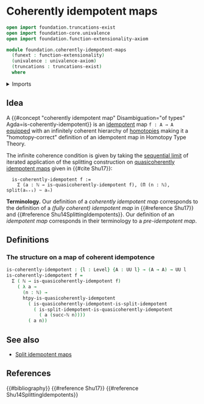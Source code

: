 # Coherently idempotent maps

```agda
open import foundation.truncations-exist
open import foundation-core.univalence
open import foundation.function-extensionality-axiom

module foundation.coherently-idempotent-maps
  (funext : function-extensionality)
  (univalence : univalence-axiom)
  (truncations : truncations-exist)
  where
```

<details><summary>Imports</summary>

```agda
open import elementary-number-theory.natural-numbers

open import foundation.dependent-pair-types
open import foundation.homotopy-algebra
open import foundation.quasicoherently-idempotent-maps funext univalence truncations
open import foundation.split-idempotent-maps funext univalence truncations
open import foundation.universe-levels
open import foundation.whiskering-homotopies-composition

open import foundation-core.function-types
open import foundation-core.homotopies
open import foundation-core.propositions
open import foundation-core.retractions
open import foundation-core.sets
```

</details>

## Idea

A
{{#concept "coherently idempotent map" Disambiguation="of types" Agda=is-coherently-idempotent}}
is an [idempotent](foundation.idempotent-maps.md) map `f : A → A`
[equipped](foundation.structure.md) with an infinitely coherent hierarchy of
[homotopies](foundation-core.homotopies.md) making it a "homotopy-correct"
definition of an idempotent map in Homotopy Type Theory.

The infinite coherence condition is given by taking the
[sequential limit](foundation.sequential-limits.md) of iterated application of
the splitting construction on
[quasicoherently idempotent maps](foundation.quasicoherently-idempotent-maps.md)
given in {{#cite Shu17}}:

```text
  is-coherently-idempotent f :=
    Σ (a : ℕ → is-quasicoherently-idempotent f), (Π (n : ℕ), split(aₙ₊₁) ~ aₙ)
```

**Terminology.** Our definition of a _coherently idempotent map_ corresponds to
the definition of a _(fully coherent) idempotent map_ in {{#reference Shu17}}
and {{#reference Shu14SplittingIdempotents}}. Our definition of an _idempotent
map_ corresponds in their terminology to a _pre-idempotent map_.

## Definitions

### The structure on a map of coherent idempotence

```agda
is-coherently-idempotent : {l : Level} {A : UU l} → (A → A) → UU l
is-coherently-idempotent f =
  Σ ( ℕ → is-quasicoherently-idempotent f)
    ( λ a →
      (n : ℕ) →
      htpy-is-quasicoherently-idempotent
        ( is-quasicoherently-idempotent-is-split-idempotent
          ( is-split-idempotent-is-quasicoherently-idempotent
            ( a (succ-ℕ n))))
        ( a n))
```

## See also

- [Split idempotent maps](foundation.split-idempotent-maps.md)

## References

{{#bibliography}} {{#reference Shu17}} {{#reference Shu14SplittingIdempotents}}
